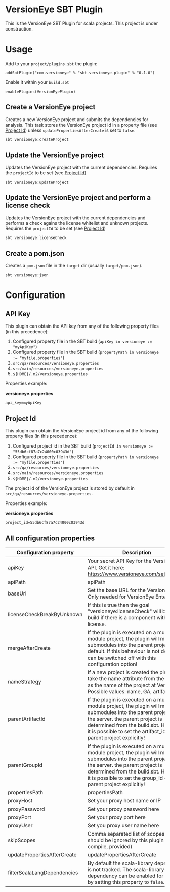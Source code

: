 # VersionEye SBT Plugin

This is the VersionEye SBT Plugin for scala projects. This project is under construction.

# Usage

Add to your `project/plugins.sbt` the plugin:

```
addSbtPlugin("com.versioneye" % "sbt-versioneye-plugin" % "0.1.0")
```

Enable it within your `build.sbt`

```
enablePlugins(VersionEyePlugin)
```

## Create a VersionEye project

Creates a new VersionEye project and submits the dependencies for analysis. This task
stores the VersionEye project id in a property file (see [Project Id](#project-id)) unless
`updatePropertiesAfterCreate` is set to `false`.

`sbt versioneye:createProject`

## Update the VersionEye project

Updates the VersionEye project with the current dependencies.
Requires the `projectId` to be set (see [Project Id](#project-id))

`sbt versioneye:updateProject`

## Update the VersionEye project and perform a license check

Updates the VersionEye project with the current dependencies and performs
a check agains the license whitelist and unknown projects.
Requires the `projectId` to be set (see [Project Id](#project-id))

`sbt versioneye:licenseCheck`

## Create a pom.json

Creates a `pom.json` file in the `target` dir (usually `target/pom.json`).

`sbt versioneye:json`

# Configuration

## API Key

This plugin can obtain the API key from any of the following property files (in this precedence):

1. Configured property file in the SBT build (`apiKey in versioneye := "myApiKey"`)
2. Configured property file in the SBT build (`propertyPath in versioneye := "myfile.properties"`)
3. `src/qa/resources/versioneye.properties`
4. `src/main/resources/versioneye.properties`
5. `${HOME}/.m2/versioneye.properties`

Properties example:

**versioneye.properties**

```
api_key=myApiKey
```

## Project Id

This plugin can obtain the VersionEye project id from any of the following property files (in this precedence):

1. Configured project id in the SBT build (`projectId in versioneye := "55db6cf87a7c24000c03943d"`)
2. Configured property file in the SBT build (`propertyPath in versioneye := "myfile.properties"`)
3. `src/qa/resources/versioneye.properties`
4. `src/main/resources/versioneye.properties`
5. `${HOME}/.m2/versioneye.properties`

The project id of the VersionEye project is stored by default in `src/qa/resources/versioneye.properties`.

Properties example:

**versioneye.properties**

```
project_id=55db6cf87a7c24000c03943d
```

## All configuration properties

| Configuration property        | Description |
|-------------------------------|-------------|
| apiKey                        | Your secret API Key for the VersionEye API. Get it here: https://www.versioneye.com/settings/api|
| apiPath                       | apiPath|
| baseUrl                       | Set the base URL for the VersionEye API. Only needed for VersionEye Enterprise!|
| licenseCheckBreakByUnknown    | If this is true then the goal "versioneye:licenseCheck" will break the build if there is a component without any license.|
| mergeAfterCreate              | If the plugin is executed on a multi module project, the plugin will merge all submodules into the parent project by default. If this behaviour is not desired it can be switched off with this configuration option!|
| nameStrategy                  | If a new project is created the plugin will take the name attribute from the build.sbt as the name of the project at VersionEye. Possible values: name, GA, artifact_id|
| parentArtifactId              | If the plugin is executed on a multi module project, the plugin will merge all submodules into the parent project on the server. the parent project is determined from the build.sbt. However it is possible to set the artifact_id of the parent project explicitly!|
| parentGroupId                 | If the plugin is executed on a multi module project, the plugin will merge all submodules into the parent project on the server. the parent project is determined from the build.sbt. However it is possible to set the group_id of the parent project explicitly!|
| propertiesPath                | propertiesPath|
| proxyHost                     | Set your proxy host name or IP|
| proxyPassword                 | Set your proxy password here|
| proxyPort                     | Set your proxy port here|
| proxyUser                     | Set you proxy user name here|
| skipScopes                    | Comma separated list of scopes which should be ignored by this plugin (e.g. compile, provided)|
| updatePropertiesAfterCreate   | updatePropertiesAfterCreate |
| filterScalaLangDependencies   | By default the scala-library dependency is not tracked. The scala-library dependency can be enabled for tracking by setting this property to `false`. |





